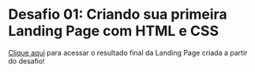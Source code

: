 # Desafio 01: Criando sua primeira Landing Page com HTML e CSS

[Clique aqui](https://niltondemaria.github.io/landing-page-dio-css/) para acessar o resultado final da Landing Page criada a partir do desafio!


